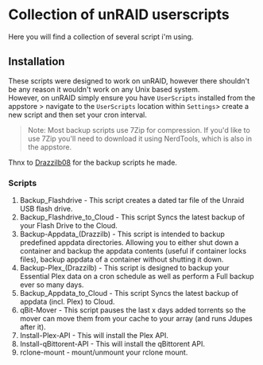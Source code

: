 # Collection of unRAID userscripts

Here you will find a collection of several script i'm using.

## Installation

These scripts were designed to work on unRAID, however there shouldn't be any reason it wouldn't work on any Unix based system. <br>
However, on unRAID simply ensure you have `UserScripts` installed from the appstore > navigate to the `UserScripts` location within `Settings`> create a new script and then set your cron interval.

> Note: Most backup scripts use 7Zip for compression.
> If you'd like to use 7Zip you'll need to download it using NerdTools, which is also in the appstore.

Thnx to [Drazzilb08](https://github.com/Drazzilb08/userScripts) for the backup scripts he made.

### Scripts

1. Backup_Flashdrive - This script creates a dated tar file of the Unraid USB flash drive.
1. Backup_Flashdrive_to_Cloud - This script Syncs the latest backup of your Flash Drive to the Cloud.
1. Backup-Appdata_(Drazzilb) - This script is intended to backup predefined appdata directories. Allowing you to either shut down a container and backup the appdata contents (useful if container locks files), backup appdata of a container without shutting it down.
1. Backup-Plex_(Drazzilb) - This script is designed to backup your Essential Plex data on a cron schedule as well as perform a Full backup ever so many days.
1. Backup_Appdata_to_Cloud - This script Syncs the latest backup of appdata (incl. Plex) to Cloud.
1. qBit-Mover - This script pauses the last x days added torrents so the mover can move them from your cache to your array (and runs Jdupes after it).
1. Install-Plex-API - This will install the Plex API.
1. Install-qBittorent-API - This will install the qBittorent API.
1. rclone-mount - mount/unmount your rclone mount.
